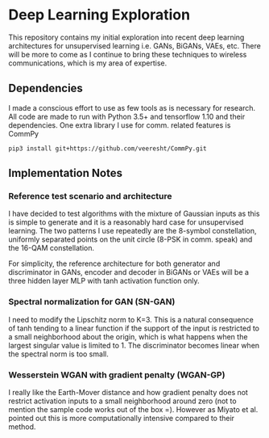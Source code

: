 Deep Learning Exploration
=========================

This repository contains my initial exploration into recent deep learning architectures for unsupervised learning i.e. GANs, BiGANs, VAEs, etc.  There will be more to come as I continue to bring these techniques to wireless communications, which is my area of expertise.

## Dependencies 

I made a conscious effort to use as few tools as is necessary for research.  All code are made to run with Python 3.5+ and tensorflow 1.10 and their dependencies.  One extra library I use for comm. related features is CommPy

```
pip3 install git+https://github.com/veeresht/CommPy.git
```

## Implementation Notes

### Reference test scenario and architecture

I have decided to test algorithms with the mixture of Gaussian inputs as this is simple to generate and it is a reasonably hard case for unsupervised learning.  The two patterns I use repeatedly are the 8-symbol constellation, uniformly separated points on the unit circle (8-PSK in comm. speak) and the 16-QAM constellation.

For simplicity, the reference architecture for both generator and discriminator in GANs, encoder and decoder in BiGANs or VAEs will be a three hidden layer MLP with tanh activation function only.

### Spectral normalization for GAN (SN-GAN)

I need to modify the Lipschitz norm to K=3.  This is a natural consequence of tanh tending to a linear function if the support of the input is restricted to a small neighborhood about the origin, which is what happens when the largest singular value is limited to 1.  The discriminator becomes linear when the spectral norm is too small. 

### Wesserstein WGAN with gradient penalty (WGAN-GP) 

I really like the Earth-Mover distance and how gradient penalty does not restrict activation inputs to a small neighborhood around zero (not to mention the sample code works out of the box =).  However as Miyato et al. pointed out this is more computationally intensive compared to their method.  
